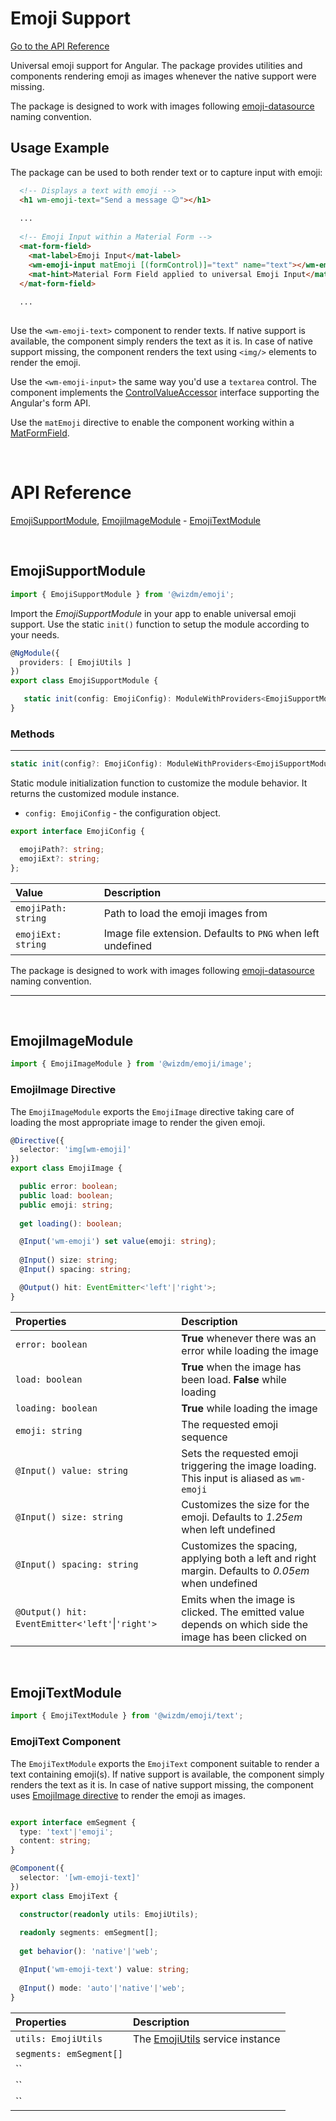 <!-- toc: reference.json -->

# Emoji Support

[Go to the API Reference](#api-reference)

Universal emoji support for Angular. The package provides utilities and components rendering emoji as images whenever the native support were missing. 

The package is designed to work with images following [emoji-datasource](https://www.npmjs.com/package/emoji-datasource) naming convention.

## Usage Example
The package can be used to both render text or to capture input with emoji:

```html
  <!-- Displays a text with emoji --> 
  <h1 wm-emoji-text="Send a message 😉"></h1>
  
  ...
  
  <!-- Emoji Input within a Material Form -->
  <mat-form-field>
    <mat-label>Emoji Input</mat-label>
    <wm-emoji-input matEmoji [(formControl)]="text" name="text"></wm-emoji-input>
    <mat-hint>Material Form Field applied to universal Emoji Input</mat-hint>
  </mat-form-field>
  
  ...
  
```

Use the `<wm-emoji-text>` component to render texts. If native support is available, the component simply renders the text as it is. In case of native support missing, the component renders the text using `<img/>` elements to render the emoji. 

Use the `<wm-emoji-input>` the same way you'd use a `textarea` control. The component implements the [ControlValueAccessor](https://angular.io/api/forms/ControlValueAccessor) interface supporting the Angular's form API. 

Use the `matEmoji` directive to enable the component working within a [MatFormField](https://material.angular.io/components/form-field/overview).

&nbsp;

# API Reference
[EmojiSupportModule](#emojisupportmodule), [EmojiImageModule](#emojiimagemodule) - [EmojiTextModule](#emojitextmodule)

&nbsp;   

## EmojiSupportModule 

```typescript
import { EmojiSupportModule } from '@wizdm/emoji';
```

Import the *EmojiSupportModule* in your app to enable universal emoji support. Use the static `init()` function to setup the module according to your needs.  
```typescript
@NgModule({
  providers: [ EmojiUtils ]
})
export class EmojiSupportModule { 

   static init(config: EmojiConfig): ModuleWithProviders<EmojiSupportModule>;
}
```

### Methods

---

```typescript
static init(config?: EmojiConfig): ModuleWithProviders<EmojiSupportModule>
```
Static module initialization function to customize the module behavior. It returns the customized module instance. 
* `config: EmojiConfig` - the configuration object.
```typescript
export interface EmojiConfig {

  emojiPath?: string;  
  emojiExt?: string;
};
```
|**Value**|**Description**|
|:--|:--|
|`emojiPath: string`|Path to load the emoji images from|
|`emojiExt: string`|Image file extension. Defaults to `PNG` when left undefined|

The package is designed to work with images following [emoji-datasource](https://www.npmjs.com/package/emoji-datasource) naming convention.

---

&nbsp;  

## EmojiImageModule

```typescript
import { EmojiImageModule } from '@wizdm/emoji/image';
```

### EmojiImage Directive
The `EmojiImageModule` exports the `EmojiImage` directive taking care of loading the most appropriate image to render the given emoji. 

```typescript
@Directive({
  selector: 'img[wm-emoji]'
})
export class EmojiImage {

  public error: boolean; 
  public load: boolean; 
  public emoji: string;
  
  get loading(): boolean;

  @Input('wm-emoji') set value(emoji: string);
  
  @Input() size: string;
  @Input() spacing: string;

  @Output() hit: EventEmitter<'left'|'right'>;
}
```

|**Properties**|**Description**|
|:--|:--|
|`error: boolean`|**True** whenever there was an error while loading the image|
|`load: boolean`|**True** when the image has been load. **False** while loading|
|`loading: boolean`|**True** while loading the image|
|`emoji: string`|The requested emoji sequence| 
|`@Input() value: string`|Sets the requested emoji triggering the image loading. This input is aliased as `wm-emoji`|
|`@Input() size: string`|Customizes the size for the emoji. Defaults to *1.25em* when left undefined|
|`@Input() spacing: string`|Customizes the spacing, applying both a left and right margin. Defaults to *0.05em* when undefined |
|`@Output() hit: EventEmitter<'left'`\|`'right'>`|Emits when the image is clicked. The emitted value depends on which side the image has been clicked on|

&nbsp;

## EmojiTextModule

```typescript
import { EmojiTextModule } from '@wizdm/emoji/text';
```

### EmojiText Component
The `EmojiTextModule` exports the `EmojiText` component suitable to render a text containing emoji(s). If native support is available, the component simply renders the text as it is. In case of native support missing, the component uses [EmojiImage directive](#emojiimagedirective) to render the emoji as images. 

```typescript

export interface emSegment {
  type: 'text'|'emoji';
  content: string;
}

@Component({
  selector: '[wm-emoji-text]'
})
export class EmojiText {

  constructor(readonly utils: EmojiUtils);
  
  readonly segments: emSegment[];
  
  get behavior(): 'native'|'web';

  @Input('wm-emoji-text') value: string;
    
  @Input() mode: 'auto'|'native'|'web';
}
```

|**Properties**|**Description**|
|:--|:--|
|`utils: EmojiUtils`|The [EmojiUtils](#emojiutils) service instance|
|`segments: emSegment[]`||
|``||
|``||
|``||
